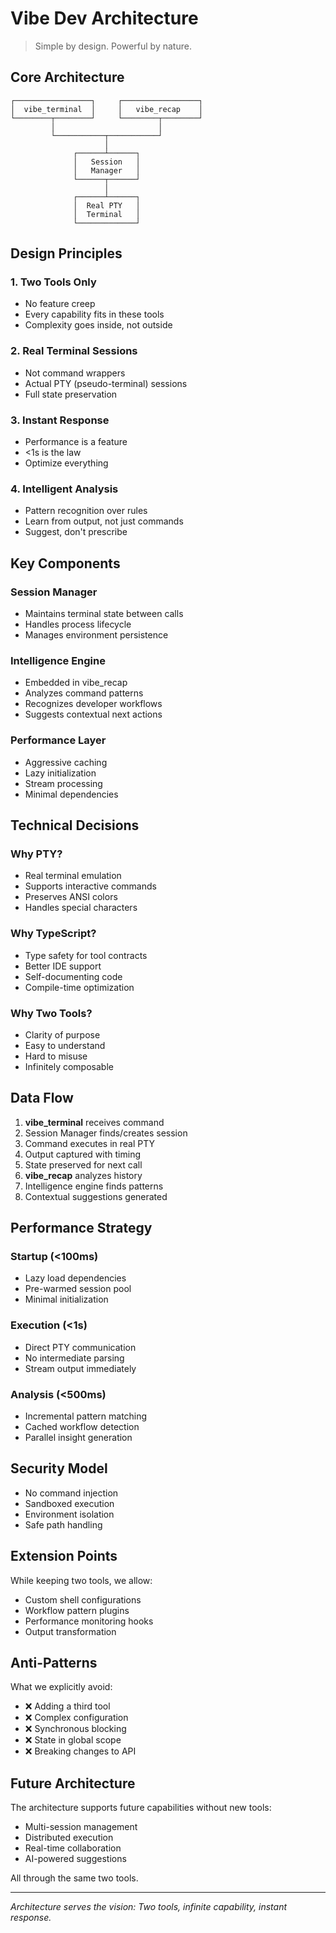 # Vibe Dev Architecture

> Simple by design. Powerful by nature.

## Core Architecture

```
┌─────────────────┐     ┌─────────────────┐
│  vibe_terminal  │     │   vibe_recap    │
└────────┬────────┘     └────────┬────────┘
         │                       │
         └───────────┬───────────┘
                     │
              ┌──────┴──────┐
              │   Session   │
              │   Manager   │
              └──────┬──────┘
                     │
              ┌──────┴──────┐
              │  Real PTY   │
              │  Terminal   │
              └─────────────┘
```

## Design Principles

### 1. Two Tools Only
- No feature creep
- Every capability fits in these tools
- Complexity goes inside, not outside

### 2. Real Terminal Sessions
- Not command wrappers
- Actual PTY (pseudo-terminal) sessions
- Full state preservation

### 3. Instant Response
- Performance is a feature
- <1s is the law
- Optimize everything

### 4. Intelligent Analysis
- Pattern recognition over rules
- Learn from output, not just commands
- Suggest, don't prescribe

## Key Components

### Session Manager
- Maintains terminal state between calls
- Handles process lifecycle
- Manages environment persistence

### Intelligence Engine
- Embedded in vibe_recap
- Analyzes command patterns
- Recognizes developer workflows
- Suggests contextual next actions

### Performance Layer
- Aggressive caching
- Lazy initialization
- Stream processing
- Minimal dependencies

## Technical Decisions

### Why PTY?
- Real terminal emulation
- Supports interactive commands
- Preserves ANSI colors
- Handles special characters

### Why TypeScript?
- Type safety for tool contracts
- Better IDE support
- Self-documenting code
- Compile-time optimization

### Why Two Tools?
- Clarity of purpose
- Easy to understand
- Hard to misuse
- Infinitely composable

## Data Flow

1. **vibe_terminal** receives command
2. Session Manager finds/creates session
3. Command executes in real PTY
4. Output captured with timing
5. State preserved for next call
6. **vibe_recap** analyzes history
7. Intelligence engine finds patterns
8. Contextual suggestions generated

## Performance Strategy

### Startup (<100ms)
- Lazy load dependencies
- Pre-warmed session pool
- Minimal initialization

### Execution (<1s)
- Direct PTY communication
- No intermediate parsing
- Stream output immediately

### Analysis (<500ms)
- Incremental pattern matching
- Cached workflow detection
- Parallel insight generation

## Security Model

- No command injection
- Sandboxed execution
- Environment isolation
- Safe path handling

## Extension Points

While keeping two tools, we allow:
- Custom shell configurations
- Workflow pattern plugins
- Performance monitoring hooks
- Output transformation

## Anti-Patterns

What we explicitly avoid:
- ❌ Adding a third tool
- ❌ Complex configuration
- ❌ Synchronous blocking
- ❌ State in global scope
- ❌ Breaking changes to API

## Future Architecture

The architecture supports future capabilities without new tools:
- Multi-session management
- Distributed execution
- Real-time collaboration
- AI-powered suggestions

All through the same two tools.

---

*Architecture serves the vision: Two tools, infinite capability, instant response.*

